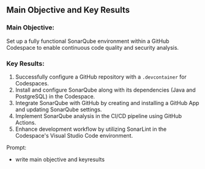 ## Main Objective and Key Results

### Main Objective:
Set up a fully functional SonarQube environment within a GitHub Codespace to enable continuous code quality and security analysis.

### Key Results:
1. Successfully configure a GitHub repository with a `.devcontainer` for Codespaces.
2. Install and configure SonarQube along with its dependencies (Java and PostgreSQL) in the Codespace.
3. Integrate SonarQube with GitHub by creating and installing a GitHub App and updating SonarQube settings.
4. Implement SonarQube analysis in the CI/CD pipeline using GitHub Actions.
5. Enhance development workflow by utilizing SonarLint in the Codespace's Visual Studio Code environment.

Prompt:
- write main objective and keyresults